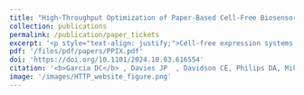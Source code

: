 ```yaml
---
title: "High-Throughput Optimization of Paper-Based Cell-Free Biosensors"
collection: publications
permalink: /publication/paper_tickets
excerpt: '<p style="text-align: justify;">Cell-free expression systems maintain core cellular processes without intact cells and offer attractive properties as point-of-need biosensors. The ability to lyophilize, store, and use on demand makes these sensors usable in the field, and the lack of membranes means there are no analyte transport issues and new sensors can be deployed by simply adding a different DNA molecule. We present new high-throughput screening methods to optimize cell-free expression formulations when embedded into paper for use as sensors. Our method leverages acoustic liquid handling to dispense reactions onto 384-well paper ticket formats and machine vision to quantify reaction performance from a colorimetric reporter enzyme. The throughput enabled shifts the bottleneck from experimental execution to selecting the experiments We showcase the use of the cost-optimized formulation in a 3D-printed paperfluidic device where it outperforms the standard formulation at much lower cost.</p>'
pdf: '/files/pdf/papers/PPIX.pdf'
doi: 'https://doi.org/10.1101/2024.10.03.616554'
citation: '<b>Garcia DC</b> , Davies JP  , Davidson CE, Philips DA, Miklos AE, Lux MW. <i>bioRxiv</i>, 2024.'
image: '/images/HTTP_website_figure.png' 
---
```

